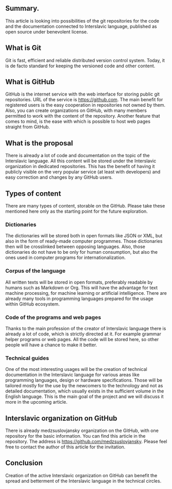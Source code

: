 ## Summary.

This article is looking into possibilities of the git repositories for the code and the documentation connected to Interslavic language, published as open source under benevolent license.

## What is Git

Git is fast, efficient and reliable distributed version control system. Today, it is de facto standard for keeping the versioned code and other content.

## What is GitHub

GitHub is the internet service with the web interface for storing public git repositories. URL of the service is https://github.com.
The main benefit for registered users is the easy cooperation in repositories not owned by them. Also, you can create organizations on GitHub, with many members permitted to work with the content of the repository.
Another feature that comes to mind, is the ease with which is possible to host web pages straight from GitHub.

## What is the proposal

There is already a lot of code and documentation on the topic of the Interslavic language. All this content will be stored under the Interslavic organization in dedicated repositories. This has the benefit of having it publicly visible on the very popular service (at least with developers) and easy correction and changes by any GitHub users.

## Types of content

There are many types of content, storable on the GitHub. Please take these mentioned here only as the starting point for the future exploration.

### Dictionaries

The dictionaries will be stored both in open formats like JSON or XML, but also in the form of ready-made computer programmes. Those dictionaries then will be crosslinked between opposing languages. Also, those dictionaries do not have to be only for human consumption, but also the ones used in computer programs for internationalization.

### Corpus of the language

All written texts will be stored in open formats, preferably readable by humans such as Markdown or Org. This will have the advantage for text machine processing, for machine learning or artificial intelligence. There are already many tools in programming languages prepared for the usage within GitHub ecosystem.

### Code of the programs and web pages

Thanks to the main profession of the creator of Interslavic language there is already a lot of code, which is strictly directed at it. For example grammar helper programs or web pages. All the code will be stored here, so other people will have a chance to make it better.

### Technical guides

One of the most interesting usages will be the creation of technical documentation in the Interslavic language for various areas like programming languages, design or hardware specifications. Those will be tailored mostly for the use by the newcomers to the technology and not as detailed documentation, which usually exists in the sufficient volume in the English language.
This is the main goal of the project and we will discuss it more in the upcoming article.

## Interslavic organization on GitHub

There is already medzsuslovjansky organization on the GitHub, with one repository for the basic information. You can find this article in the repository. The address is https://github.com/medzsuslovjansky. Please feel free to contact the author of this article for the invitation.

## Conclusion

Creation of the active Interslavic organization on GitHub can benefit the spread and betterment of the Interslavic language in the technical circles.
